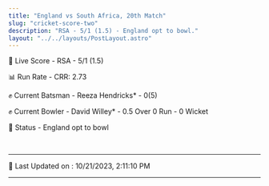 ```yaml
---
title: "England vs South Africa, 20th Match"
slug: "cricket-score-two"
description: "RSA - 5/1 (1.5) - England opt to bowl."
layout: "../../layouts/PostLayout.astro"
---
```


🔴 Live Score - RSA - 5/1 (1.5)  

📊 Run Rate - CRR: 2.73  

✊ Current Batsman - Reeza Hendricks* - 0(5)  

✊ Current Bowler - David Willey* - 0.5 Over 0 Run - 0 Wicket  

📑 Status - England opt to bowl

<br />

***

📝 Last Updated on : 10/21/2023, 2:11:10 PM

***

